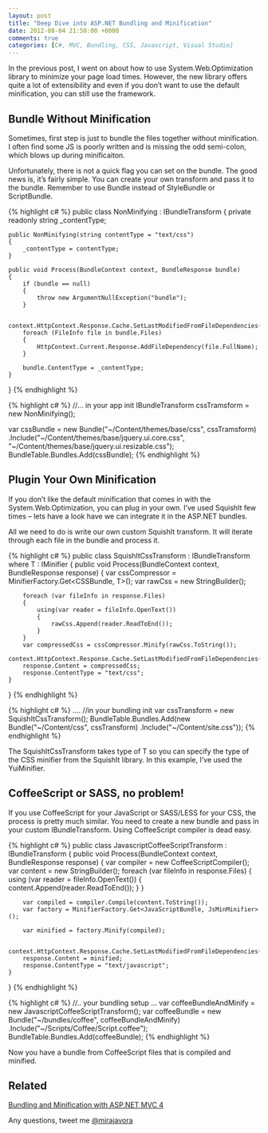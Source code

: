 ```yaml
---
layout: post
title: "Deep Dive into ASP.NET Bundling and Minification"
date: 2012-08-04 21:50:00 +0000
comments: true
categories: [C#, MVC, Bundling, CSS, Javascript, Visual Studio]
---
```


In the previous post, I went on about how to use System.Web.Optimization library to minimize your page load times. However, the new library offers quite a lot of extensibility and even if you don’t want to use the default minification, you can still use the framework.
<!--more-->

Bundle Without Minification
-------------------

Sometimes, first step is just to bundle the files together without minification. I often find some JS is poorly written and is missing the odd semi-colon, which blows up during minificaiton.

Unfortunately, there is not a quick flag you can set on the bundle. The good news is, it’s fairly simple. You can create your own transform and pass it to the bundle. Remember to use Bundle instead of StyleBundle or ScriptBundle.

{% highlight c# %}
public class NonMinifying : IBundleTransform
{
    private readonly string _contentType;

    public NonMinifying(string contentType = "text/css")
    {
        _contentType = contentType;
    }

    public void Process(BundleContext context, BundleResponse bundle)
    {
        if (bundle == null)
        {
            throw new ArgumentNullException("bundle");
        }

        context.HttpContext.Response.Cache.SetLastModifiedFromFileDependencies();
        foreach (FileInfo file in bundle.Files)
        {
            HttpContext.Current.Response.AddFileDependency(file.FullName);
        }

        bundle.ContentType = _contentType;
    }
}
{% endhighlight %}


{% highlight c# %}
//... in your app init
IBundleTransform cssTramsform = new NonMinifying();

var cssBundle = new Bundle("~/Content/themes/base/css", cssTramsform)
            .Include("~/Content/themes/base/jquery.ui.core.css",
            "~/Content/themes/base/jquery.ui.resizable.css");
    BundleTable.Bundles.Add(cssBundle);
{% endhighlight %}


Plugin Your Own Minification
-------------------

If you don’t like the default minification that comes in with the System.Web.Optimization, you can plug in your own. I’ve used SquishIt few times – lets have a look have we can integrate it in the ASP.NET bundles.

All we need to do is write our own custom SquishIt transform. It will iterate through each file in the bundle and process it.

{% highlight c# %}
public class SquishItCssTransform<T> : IBundleTransform where T : IMinifier<CSSBundle>
{
    public void Process(BundleContext context, BundleResponse response)
    {
        var cssCompressor = MinifierFactory.Get<CSSBundle, T>();
        var rawCss = new StringBuilder();

        foreach (var fileInfo in response.Files)
        {
            using(var reader = fileInfo.OpenText())
            {
                rawCss.Append(reader.ReadToEnd());
            }
        }
        var compressedCss = cssCompressor.Minify(rawCss.ToString());
        context.HttpContext.Response.Cache.SetLastModifiedFromFileDependencies();
        response.Content = compressedCss;
        response.ContentType = "text/css";
    }
}
{% endhighlight %}


{% highlight c# %}
....
//in your bundling init
var cssTransform = new SquishItCssTransform<YuiMinifier>();
BundleTable.Bundles.Add(new Bundle("~/Content/css", cssTransform)
.Include("~/Content/site.css"));
{% endhighlight %}

The SquishItCssTransform takes type of T so you can specify the type of the CSS minifier from the SquishIt library. In this example, I’ve used the YuiMinifier.


CoffeeScript or SASS, no problem!
-------------------

If you use CoffeeScript for your JavaScript or SASS/LESS for your CSS, the process is pretty much similar. You need to create a new bundle and pass in your custom IBundleTransform. Using CoffeeScript compiler is dead easy.

{% highlight c# %}
public class JavascriptCoffeeScriptTransform : IBundleTransform
{
    public void Process(BundleContext context, BundleResponse response)
    {
        var compiler = new CoffeeScriptCompiler();
        var content = new StringBuilder();
        foreach (var fileInfo in response.Files)
        {
            using (var reader = fileInfo.OpenText())
            {
                content.Append(reader.ReadToEnd());
            }
        }

        var compiled = compiler.Compile(content.ToString());
        var factory = MinifierFactory.Get<JavaScriptBundle, JsMinMinifier>();

        var minified = factory.Minify(compiled);

        context.HttpContext.Response.Cache.SetLastModifiedFromFileDependencies();
        response.Content = minified;
        response.ContentType = "text/javascript";
    }
}
{% endhighlight %}


{% highlight c# %}
//.. your bundling setup ...
var coffeeBundleAndMinify = new JavascriptCoffeeScriptTransform();
var coffeeBundle = new Bundle("~/bundles/coffee", coffeeBundleAndMinify)
                       .Include("~/Scripts/Coffee/Script.coffee");
BundleTable.Bundles.Add(coffeeBundle);
{% endhighlight %}


Now you have a bundle from CoffeeScript files that is compiled and minified.

Related
-------------------

[Bundling and Minification with ASP.NET MVC 4](/bundling-and-minification-with-asp.net)

Any questions, tweet me [@mirajavora](http://twitter.com/mirajavora)